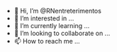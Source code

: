 - 👋 Hi, I’m @RNentreterimentos
- 👀 I’m interested in ...
- 🌱 I’m currently learning ...
- 💞️ I’m looking to collaborate on ...
- 📫 How to reach me ...

<!---
RNentreterimentos/RNentreterimentos is a ✨ special ✨ repository because its `README.md` (this file) appears on your GitHub profile.
You can click the Preview link to take a look at your changes.
--->
